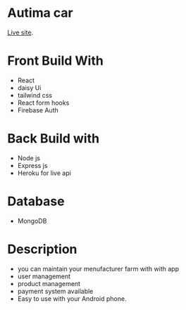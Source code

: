 # Autima car

[Live site](https://autima-car.web.app/).

# Front Build With
* React
* daisy Ui
* tailwind css
* React form hooks
* Firebase Auth
# Back Build with
* Node js
* Express js
* Heroku for live api
# Database
* MongoDB
# Description

* you can maintain your menufacturer farm with with app 
* user management
* product management
* payment system available
* Easy to use with your Android phone.